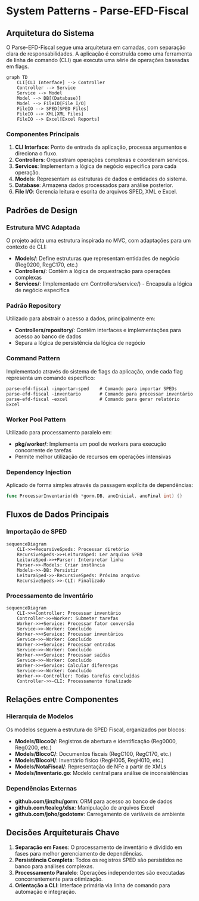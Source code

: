 # System Patterns - Parse-EFD-Fiscal

## Arquitetura do Sistema

O Parse-EFD-Fiscal segue uma arquitetura em camadas, com separação clara de responsabilidades. A aplicação é construída como uma ferramenta de linha de comando (CLI) que executa uma série de operações baseadas em flags.

```mermaid
graph TD
    CLI[CLI Interface] --> Controller
    Controller --> Service
    Service --> Model
    Model --> DB[(Database)]
    Model --> FileIO[File I/O]
    FileIO --> SPED[SPED Files]
    FileIO --> XML[XML Files]
    FileIO --> Excel[Excel Reports]
```

### Componentes Principais

1. **CLI Interface**: Ponto de entrada da aplicação, processa argumentos e direciona o fluxo.
2. **Controllers**: Orquestram operações complexas e coordenam serviços.
3. **Services**: Implementam a lógica de negócio específica para cada operação.
4. **Models**: Representam as estruturas de dados e entidades do sistema.
5. **Database**: Armazena dados processados para análise posterior.
6. **File I/O**: Gerencia leitura e escrita de arquivos SPED, XML e Excel.

## Padrões de Design

### Estrutura MVC Adaptada

O projeto adota uma estrutura inspirada no MVC, com adaptações para um contexto de CLI:

- **Models/**: Define estruturas que representam entidades de negócio (Reg0200, RegC170, etc.)
- **Controllers/**: Contém a lógica de orquestração para operações complexas
- **Services/**: (Implementado em Controllers/service/) - Encapsula a lógica de negócio específica

### Padrão Repository

Utilizado para abstrair o acesso a dados, principalmente em:

- **Controllers/repository/**: Contém interfaces e implementações para acesso ao banco de dados
- Separa a lógica de persistência da lógica de negócio

### Command Pattern

Implementado através do sistema de flags da aplicação, onde cada flag representa um comando específico:

```
parse-efd-fiscal -importar-sped    # Comando para importar SPEDs
parse-efd-fiscal -inventario       # Comando para processar inventário
parse-efd-fiscal -excel            # Comando para gerar relatório Excel
```

### Worker Pool Pattern

Utilizado para processamento paralelo em:

- **pkg/worker/**: Implementa um pool de workers para execução concorrente de tarefas
- Permite melhor utilização de recursos em operações intensivas

### Dependency Injection

Aplicado de forma simples através da passagem explícita de dependências:

```go
func ProcessarInventario(db *gorm.DB, anoInicial, anoFinal int) {}
```

## Fluxos de Dados Principais

### Importação de SPED

```mermaid
sequenceDiagram
    CLI->>+RecursiveSpeds: Processar diretório
    RecursiveSpeds->>+LeituraSped: Ler arquivo SPED
    LeituraSped->>+Parser: Interpretar linha
    Parser->>-Models: Criar instância
    Models->>-DB: Persistir
    LeituraSped->>-RecursiveSpeds: Próximo arquivo
    RecursiveSpeds->>-CLI: Finalizado
```

### Processamento de Inventário

```mermaid
sequenceDiagram
    CLI->>+Controller: Processar inventário
    Controller->>+Worker: Submeter tarefas
    Worker->>+Service: Processar fator conversão
    Service->>-Worker: Concluído
    Worker->>+Service: Processar inventários
    Service->>-Worker: Concluído
    Worker->>+Service: Processar entradas
    Service->>-Worker: Concluído
    Worker->>+Service: Processar saídas
    Service->>-Worker: Concluído
    Worker->>+Service: Calcular diferenças
    Service->>-Worker: Concluído
    Worker->>-Controller: Todas tarefas concluídas
    Controller->>-CLI: Processamento finalizado
```

## Relações entre Componentes

### Hierarquia de Modelos

Os modelos seguem a estrutura do SPED Fiscal, organizados por blocos:

- **Models/Bloco0/**: Registros de abertura e identificação (Reg0000, Reg0200, etc.)
- **Models/BlocoC/**: Documentos fiscais (RegC100, RegC170, etc.)
- **Models/BlocoH/**: Inventário físico (RegH005, RegH010, etc.)
- **Models/NotaFiscal/**: Representação de NFe a partir de XMLs
- **Models/Inventario.go**: Modelo central para análise de inconsistências

### Dependências Externas

- **github.com/jinzhu/gorm**: ORM para acesso ao banco de dados
- **github.com/tealeg/xlsx**: Manipulação de arquivos Excel
- **github.com/joho/godotenv**: Carregamento de variáveis de ambiente

## Decisões Arquiteturais Chave

1. **Separação em Fases**: O processamento de inventário é dividido em fases para melhor gerenciamento de dependências.
2. **Persistência Completa**: Todos os registros SPED são persistidos no banco para análises complexas.
3. **Processamento Paralelo**: Operações independentes são executadas concorrentemente para otimização.
4. **Orientação a CLI**: Interface primária via linha de comando para automação e integração. 